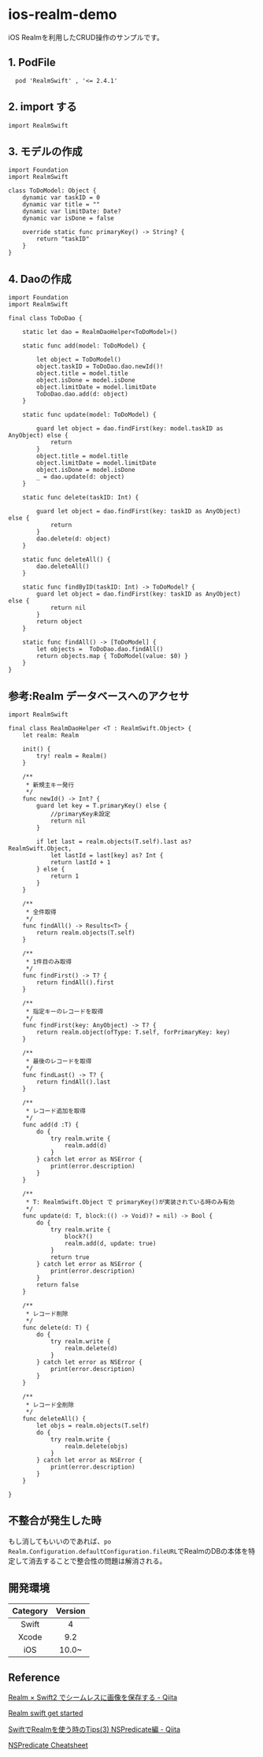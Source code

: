 # ios-realm-demo
iOS Realmを利用したCRUD操作のサンプルです。

## 1. PodFile

```
  pod 'RealmSwift' , '<= 2.4.1'
```

## 2. import する

```
import RealmSwift
```

## 3. モデルの作成

```
import Foundation
import RealmSwift

class ToDoModel: Object {
    dynamic var taskID = 0
    dynamic var title = ""
    dynamic var limitDate: Date?
    dynamic var isDone = false
    
    override static func primaryKey() -> String? {
        return "taskID"
    }
}
```

## 4. Daoの作成

```
import Foundation
import RealmSwift

final class ToDoDao {
    
    static let dao = RealmDaoHelper<ToDoModel>()
    
    static func add(model: ToDoModel) {
        
        let object = ToDoModel()
        object.taskID = ToDoDao.dao.newId()!
        object.title = model.title
        object.isDone = model.isDone
        object.limitDate = model.limitDate
        ToDoDao.dao.add(d: object)
    }
    
    static func update(model: ToDoModel) {
        
        guard let object = dao.findFirst(key: model.taskID as AnyObject) else {
            return
        }
        object.title = model.title
        object.limitDate = model.limitDate
        object.isDone = model.isDone
        _ = dao.update(d: object)
    }
    
    static func delete(taskID: Int) {
        
        guard let object = dao.findFirst(key: taskID as AnyObject) else {
            return
        }
        dao.delete(d: object)
    }
    
    static func deleteAll() {        
        dao.deleteAll()
    }
    
    static func findByID(taskID: Int) -> ToDoModel? {
        guard let object = dao.findFirst(key: taskID as AnyObject) else {
            return nil
        }
        return object
    }
    
    static func findAll() -> [ToDoModel] {
        let objects =  ToDoDao.dao.findAll()
        return objects.map { ToDoModel(value: $0) }
    }
}
```

## 参考:Realm データベースへのアクセサ

```
import RealmSwift

final class RealmDaoHelper <T : RealmSwift.Object> {
    let realm: Realm
    
    init() {
        try! realm = Realm()
    }
    
    /**
     * 新規主キー発行
     */
    func newId() -> Int? {
        guard let key = T.primaryKey() else {
            //primaryKey未設定
            return nil
        }
        
        if let last = realm.objects(T.self).last as? RealmSwift.Object,
            let lastId = last[key] as? Int {
            return lastId + 1
        } else {
            return 1
        }
    }
    
    /**
     * 全件取得
     */
    func findAll() -> Results<T> {
        return realm.objects(T.self)
    }
    
    /**
     * 1件目のみ取得
     */
    func findFirst() -> T? {
        return findAll().first
    }
    
    /**
     * 指定キーのレコードを取得
     */
    func findFirst(key: AnyObject) -> T? {
        return realm.object(ofType: T.self, forPrimaryKey: key)
    }
    
    /**
     * 最後のレコードを取得
     */
    func findLast() -> T? {
        return findAll().last
    }
    
    /**
     * レコード追加を取得
     */
    func add(d :T) {
        do {
            try realm.write {
                realm.add(d)
            }
        } catch let error as NSError {
            print(error.description)
        }
    }
    
    /**
     * T: RealmSwift.Object で primaryKey()が実装されている時のみ有効
     */
    func update(d: T, block:(() -> Void)? = nil) -> Bool {
        do {
            try realm.write {
                block?()
                realm.add(d, update: true)
            }
            return true
        } catch let error as NSError {
            print(error.description)
        }
        return false
    }
    
    /**
     * レコード削除
     */
    func delete(d: T) {
        do {
            try realm.write {
                realm.delete(d)
            }
        } catch let error as NSError {
            print(error.description)
        }
    }
    
    /**
     * レコード全削除
     */
    func deleteAll() {
        let objs = realm.objects(T.self)
        do {
            try realm.write {
                realm.delete(objs)
            }
        } catch let error as NSError {
            print(error.description)
        }
    }
    
}
```

## 不整合が発生した時

もし消してもいいのであれば、`po Realm.Configuration.defaultConfiguration.fileURL`でRealmのDBの本体を特定して消去することで整合性の問題は解消される。

## 開発環境
| Category | Version |
|:-----------:|:------------:|
| Swift | 4 |
| Xcode | 9.2 |
| iOS | 10.0~ |


## Reference

[Realm × Swift2 でシームレスに画像を保存する - Qiita](https://qiita.com/_ha1f/items/593ca4f9c97ae697fc75)

[Realm swift get started](https://realm.io/docs/swift/latest#getting-started)

[SwiftでRealmを使う時のTips(3) NSPredicate編 - Qiita](https://qiita.com/nakau1/items/40865299dacc50d71604)

[NSPredicate Cheatsheet](https://academy.realm.io/posts/nspredicate-cheatsheet/)